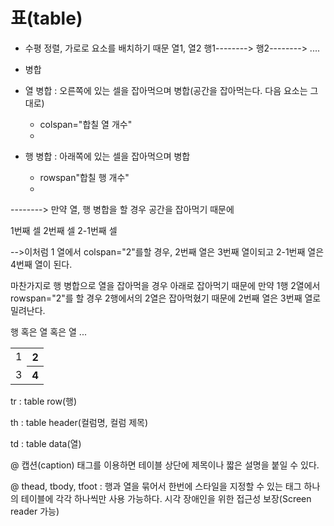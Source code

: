 # 표(table)

- 수평 정렬, 가로로 요소를 배치하기 때문
   열1, 열2
행1-------->
행2-------->
....

- 병합 

- 열 병합 : 오른쪽에 있는 셀을 잡아먹으며 병합(공간을 잡아먹는다. 다음 요소는 그대로)
	- colspan="합칠 열 개수"
	- <td colspan="2"></td>

- 행 병합 : 아래쪽에 있는 셀을 잡아먹으며 병합
	- rowspan"합칠 행 개수"
	- <td rowspan="2"></td>

--------> 만약 열, 행 병합을 할 경우 공간을 잡아먹기 때문에 

<tr>
	<td colspan="2">1번째 셀</td>
	<td>2번째 셀</td>
	<td>2-1번째 셀</td>
<tr>

-->이처럼 1 열에서 colspan="2"를할 경우, 2번째 열은 3번째 열이되고 2-1번째 열은 4번째 열이 된다.

   마찬가지로 행 병합으로 열을 잡아먹을 경우 아래로 잡아먹기 때문에 
   만약 1행 2열에서 rowspan="2"를 할 경우 2행에서의 2열은 잡아먹혔기 때문에 2번째 열은 3번째 열로 밀려난다.


<table>
	<tr> 행
		<td>1</td> 혹은 <th>2</th> 열
	</tr>
	<tr> 
		<td>3</td> 혹은 <th>4</th> 열
	</tr>
	...
</table>


tr : table row(행)

th : table header(컬럼명, 컬럼 제목)

td : table data(열)





@ 캡션(caption)
	<caption> 태그를 이용하면 테이블 상단에 제목이나 짧은 설명을 붙일 수 있다.


@ thead, tbody, tfoot : 
행과 열을 묶어서 한번에 스타일을 지정할 수 있는 태그
하나의 테이블에 각각 하나씩만 사용 가능하다.
시각 장애인을 위한 접근성 보장(Screen reader 가능)


